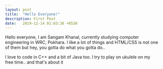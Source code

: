 ```yaml
---
layout: post
title:  "Hello Everyone!"
description: First Post
date:   2019-12-14 01:03:36 +0530
---
```

Hello everyone, I am Sangam Khanal, currently studying computer engineering in WRC, Pokhara. I like a lot of things
and HTML/CSS is not one of them but hey, you gotta do what you gotta do..

I love to code in C++ and a bit of Java too. I try to play on ukulele on my free time.. and that's about it
